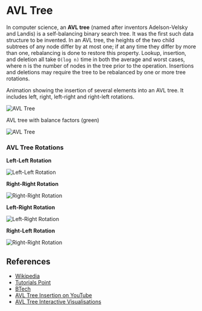 # AVL Tree

In computer science, an **AVL tree** (named after inventors
Adelson-Velsky and Landis) is a self-balancing binary search
tree. It was the first such data structure to be invented.
In an AVL tree, the heights of the two child subtrees of any
node differ by at most one; if at any time they differ by
more than one, rebalancing is done to restore this property.
Lookup, insertion, and deletion all take `O(log n)` time in
both the average and worst cases, where n is the number of
nodes in the tree prior to the operation. Insertions and
deletions may require the tree to be rebalanced by one or
more tree rotations.

Animation showing the insertion of several elements into an AVL
tree. It includes left, right, left-right and right-left rotations.

![AVL Tree](https://upload.wikimedia.org/wikipedia/commons/f/fd/AVL_Tree_Example.gif)

AVL tree with balance factors (green)

![AVL Tree](https://upload.wikimedia.org/wikipedia/commons/a/ad/AVL-tree-wBalance_K.svg)

### AVL Tree Rotations

**Left-Left Rotation**

![Left-Left Rotation](http://btechsmartclass.com/data_structures/ds_images/LL%20Rotation.png)

**Right-Right Rotation**

![Right-Right Rotation](http://btechsmartclass.com/data_structures/ds_images/RR%20Rotation.png)

**Left-Right Rotation**

![Left-Right Rotation](http://btechsmartclass.com/data_structures/ds_images/LR%20Rotation.png)

**Right-Left Rotation**

![Right-Right Rotation](http://btechsmartclass.com/data_structures/ds_images/RL%20Rotation.png)

## References

- [Wikipedia](https://en.wikipedia.org/wiki/AVL_tree)
- [Tutorials Point](https://www.tutorialspoint.com/data_structures_algorithms/avl_tree_algorithm.htm)
- [BTech](http://btechsmartclass.com/data_structures/avl-trees.html)
- [AVL Tree Insertion on YouTube](https://www.youtube.com/watch?v=rbg7Qf8GkQ4&list=PLLXdhg_r2hKA7DPDsunoDZ-Z769jWn4R8&index=12&)
- [AVL Tree Interactive Visualisations](https://www.cs.usfca.edu/~galles/visualization/AVLtree.html)
